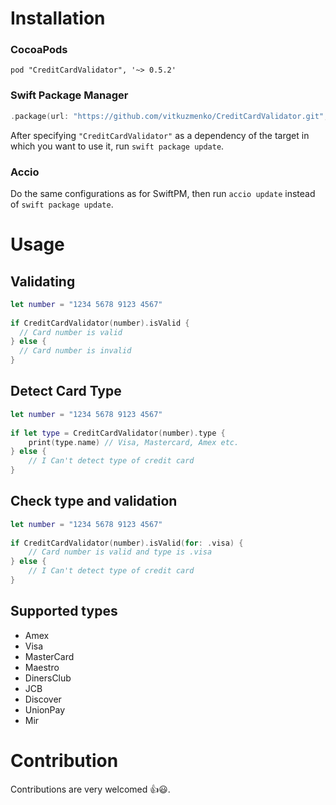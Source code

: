 
# Installation

### CocoaPods

```
pod "CreditCardValidator", '~> 0.5.2'
```

### Swift Package Manager

```swift
.package(url: "https://github.com/vitkuzmenko/CreditCardValidator.git", from: "0.5.2")
```

After specifying `"CreditCardValidator"` as a dependency of the target in which you want to use it, run `swift package update`.

### Accio

Do the same configurations as for SwiftPM, then run `accio update` instead of `swift package update`.

# Usage
## Validating

```Swift
let number = "1234 5678 9123 4567"
   
if CreditCardValidator(number).isValid {
  // Card number is valid
} else {
  // Card number is invalid
}

```

## Detect Card Type

```Swift
let number = "1234 5678 9123 4567"
   
if let type = CreditCardValidator(number).type {
	print(type.name) // Visa, Mastercard, Amex etc.
} else {
	// I Can't detect type of credit card
}

```
## Check type and validation

```Swift
let number = "1234 5678 9123 4567"
   
if CreditCardValidator(number).isValid(for: .visa) {
	// Card number is valid and type is .visa
} else {
	// I Can't detect type of credit card
}

```

## Supported types
* Amex
* Visa
* MasterCard
* Maestro
* DinersClub
* JCB
* Discover
* UnionPay
* Mir

# Contribution
Contributions are very welcomed 👍😃.
